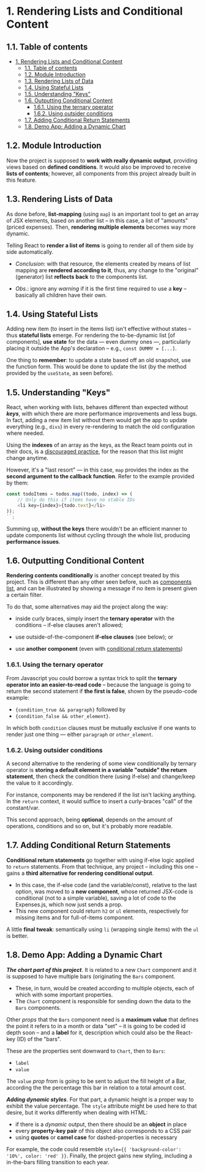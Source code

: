# 1. Rendering Lists and Conditional Content

## 1.1. Table of contents

- [1. Rendering Lists and Conditional Content](#1-rendering-lists-and-conditional-content)
  - [1.1. Table of contents](#11-table-of-contents)
  - [1.2. Module Introduction](#12-module-introduction)
  - [1.3. Rendering Lists of Data](#13-rendering-lists-of-data)
  - [1.4. Using Stateful Lists](#14-using-stateful-lists)
  - [1.5. Understanding "Keys"](#15-understanding-keys)
  - [1.6. Outputting Conditional Content](#16-outputting-conditional-content)
    - [1.6.1. Using the ternary operator](#161-using-the-ternary-operator)
    - [1.6.2. Using outsider conditions](#162-using-outsider-conditions)
  - [1.7. Adding Conditional Return Statements](#17-adding-conditional-return-statements)
  - [1.8. Demo App: Adding a Dynamic Chart](#18-demo-app-adding-a-dynamic-chart)

<!-- 63. Module Introduction -->

## 1.2. Module Introduction

Now the project is supposed to **work with really dynamic output**, providing views based on **defined conditions**. It would also be improved to receive **lists of contents**; however, all components from this project already built in this feature.

<!-- 64. Rendering Lists of Data -->

## 1.3. Rendering Lists of Data

As done before, **list-mapping** (using `map`) is an important tool to get an array of JSX elements, based on another list – in this case, a list of "amounts" (priced expenses). Then, **rendering multiple elements** becomes way more dynamic.

Telling React to **render a list of items** is going to render all of them side by side automatically.

-   _Conclusion_: with that resource, the elements created by means of list mapping are **rendered according to it**, thus, any change to the "original" (generator) list **reflects back** to the components list.

-   _Obs_.: ignore any _warning_ if it is the first time required to use a **key** – basically all children have their own.

<!-- 65. Using Stateful Lists -->

## 1.4. Using Stateful Lists

Adding new item (to insert in the items list) isn't effective without states – thus **stateful lists** emerge. For rendering the to-be-dynamic list [of components], **use state** for the data — even dummy ones —, particularly placing it outside the App's declaration – e.g., `const DUMMY = [...]`.

One thing to **remember**: to update a state based off an old snapshot, use the function form. This would be done to update the list (by the method provided by the `useState`, as seen before).

<!-- 66. Understanding "Keys" -->

## 1.5. Understanding "Keys"

React, when working with lists, behaves different than expected without **_keys_**, with which there are more performance improvements and less bugs. In fact, adding a new item list without them would get the app to update everything (e.g., `divs`) in every re-rendering to match the old configuration where needed.

Using the **indexes** of an array as the keys, as the React team points out in their docs, is a [discouraged practice](#https://reactjs.org/docs/lists-and-keys.html#keys), for the reason that this list might change anytime.

However, it's a "last resort" — in this case, `map` provides the index as the **second argument to the callback function**. Refer to the example provided by them:

```javascript
const todoItems = todos.map((todo, index) => (
    // Only do this if items have no stable IDs
    <li key={index}>{todo.text}</li>
));
``;
```

Summing up, **without the keys** there wouldn't be an efficient manner to update components list without cycling through the whole list, producing **performance issues**.

<!-- 67. Outputting Conditional Content -->

## 1.6. Outputting Conditional Content

**Rendering contents conditionally** is another concept treated by this project. This is different than any other seen before, such as [components list](#13-rendering-lists-of-data), and can be illustrated by showing a message if no item is present given a certain filter.

To do that, some alternatives may aid the project along the way:

-   inside curly braces, simply insert the **ternary operator** with the conditions – if-else clauses aren't allowed;

-   use outside-of-the-component **if-else clauses** (see below); or
-   use **another component** (even with [conditional return statements](#17-adding-conditional-return-statements))

### 1.6.1. Using the ternary operator

From Javascript you could borrow a syntax trick to split the **ternary operator into an easier-to-read code** – because the language is going to return the second statement if **the first is false**, shown by the pseudo-code example:

-   `{condition_true && paragraph}` followed by
-   `{condition_false && other_element}`.

In which both `condition` clauses must be mutually exclusive if one wants to render just one thing — either `paragraph` or `other_element`.

### 1.6.2. Using outsider conditions

A second alternative to the rendering of some view conditionally by ternary operator is **storing a default element in a variable "outside" the return statement**, then check the condition there (using if-else) and change/keep the value to it accordingly.

For instance, components may be rendered if the list isn't lacking anything. In the `return` context, it would suffice to insert a curly-braces "call" of the constant/var.

This second approach, being **optional**, depends on the amount of operations, conditions and so on, but it's probably more readable.

<!-- 68. Adding Conditional Return Statements -->

## 1.7. Adding Conditional Return Statements

**Conditional return statements** go together with using if-else logic applied to `return` statements. From that technique, any project – including this one – gains a **third alternative for rendering conditional output**.

-   In this case, the if-else code (and the variable/const), relative to the last option, was moved to a **new component**, whose returned JSX-code is conditional (not to a simple variable), saving a lot of code to the Expenses.js, which now just sends a prop.
-   This new component could return `h2` or `ul` elements, respectively for missing items and for full-of-items component.

A little **final tweak**: semantically using `li` (wrapping single items) with the `ul` is better.

<!-- 69. Demo App: Adding a Chart &
70. Adding Dynamic Styles &
71. Wrap Up & Next Steps
-->

## 1.8. Demo App: Adding a Dynamic Chart

**_The chart part of this project_**. It is related to a new `Chart` component and it is supposed to have multiple bars (originating the `Bars` component.

-   These, in turn, would be created according to multiple objects, each of which with some important properties.
-   The `Chart` component is responsible for sending down the data to the `Bars` components.

Other _props_ that the `Bars` component need is a **maximum value** that defines the point it refers to in a month or data "set" – it is going to be coded id depth soon – and a **label** for it, description which could also be the React-key (ID) of the "bars".

These are the properties sent downward to `Chart`, then to `Bars`:

-   `label`
-   `value`

The `value` _prop_ from is going to be sent to adjust the fill height of a Bar, according the the percentage this bar in relation to a total amount cost.

**_Adding dynamic styles_**. For that part, a dynamic height is a proper way to exhibit the value percentage. The `style` attribute might be used here to that desire, but it works differently when dealing with HTML:

-   if there is a _dynamic_ output, then there should be an **object** in place
-   every **property-key pair** of this object also corresponds to a CSS pair
-   using **quotes** or **camel case** for dashed-properties is necessary

For example, the code could resemble `style={{ 'background-color': '10%', color: 'red' }}`. Finally, the project gains new styling, including a in-the-bars filling transition to each year.
